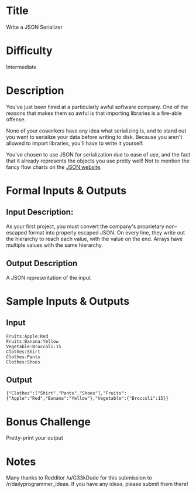 # Title

Write a JSON Serializer

# Difficulty

Intermediate

# Description

You've just been hired at a particularly awful software company. One of the reasons that makes them so awful is that importing libraries is a fire-able offense.

None of your coworkers have any idea what serializing is, and to stand out you want to serialize your data before writing to disk. Because you aren't allowed to import libraries, you'll have to write it yourself.

You've chosen to use JSON for serialization due to ease of use, and the fact that it already represents the objects you use pretty well! Not to mention the fancy flow charts on the [JSON website](http://json.org/).

# Formal Inputs & Outputs

## Input Description:

As your first project, you must convert the company's proprietary non-escaped format into properly escaped JSON. On every line, they write out the hierarchy to reach each value, with the value on the end. Arrays have multiple values with the same hierarchy.

## Output Description

A JSON representation of the input

# Sample Inputs & Outputs

## Input

    Fruits:Apple:Red
    Fruits:Banana:Yellow
    Vegetable:Broccoli:15
    Clothes:Shirt
    Clothes:Pants
    Clothes:Shoes

## Output

    {"Clothes":["Shirt","Pants","Shoes"],"Fruits":{"Apple":"Red","Banana":"Yellow"},"Vegetable":{"Broccoli":15}}

# Bonus Challenge

Pretty-print your output

# Notes

Many thanks to Redditor /u/G33kDude for this submission to /r/dailyprogrammer_ideas. If you have any ideas, please submit them there!